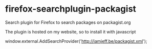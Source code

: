 firefox-searchplugin-packagist
==============================

Search plugin for Firefox to search packages on packagist.org

The plugin is hosted on my website, so to install it with javascript 

window.external.AddSearchProvider('http://iamjeff.be/packagist.xml');

